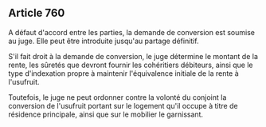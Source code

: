 Article 760
----
A défaut d'accord entre les parties, la demande de conversion est soumise au
juge. Elle peut être introduite jusqu'au partage définitif.

S'il fait droit à la demande de conversion, le juge détermine le montant de la
rente, les sûretés que devront fournir les cohéritiers débiteurs, ainsi que le
type d'indexation propre à maintenir l'équivalence initiale de la rente à
l'usufruit.

Toutefois, le juge ne peut ordonner contre la volonté du conjoint la conversion
de l'usufruit portant sur le logement qu'il occupe à titre de résidence
principale, ainsi que sur le mobilier le garnissant.
